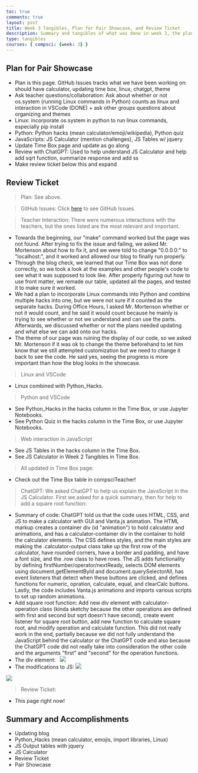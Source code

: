 ```yaml
---
toc: true
comments: true
layout: post
title: Week 3 Tangibles, Plan for Pair Showcase, and Review Ticket
description: Summary and tangibles of what was done in week 3, the plan for the pair showcase, and the review ticket
type: tangibles
courses: { compsci: {week: 3} }
---
```

## Plan for Pair Showcase
- Plan is this page. GitHub Issues tracks what we have been working on: should have calculator, updating time box, linux, chatgpt, theme
- Ask teacher questions/collaboration: Ask about whether or not os.system (running Linux commands in Python) counts as linux and interaction in VSCode (DONE) + ask other groups questions about organizing and themes
- Linux: incorporate os.system in python to run linux commands, especially pip install
- Python: Python hacks (mean calculator/emoji/wikipedia), Python quiz
- JavaScripts: JS Calculator (mention challenges), JS Tables w/ jquery
- Update Time Box page and update as go along
- Review with ChatGPT: Used to help understand JS Calculator and help add sqrt function, summarize response and add ss
- Make review ticket below this and expand

## Review Ticket
> Plan: See above.

> GitHub Issues: Click <a href="https://github.com/JasonGao76/students/issues" target="_blank">here</a> to see GitHub Issues.

> Teacher Interaction: There were numerous interactions with the teachers, but the ones listed are the most relevant and important.
- Towards the beginning, our "make" command worked but the page was not found. After trying to fix the issue and failing, we asked Mr. Mortenson about how to fix it, and we were told to change "0.0.0.0:" to "localhost:", and it worked and allowed our blog to finally run properly.
- Through the blog check, we learned that our Time Box was not done correctly, so we took a look at the examples and other people's code to see what it was supposed to look like. After properly figuring out how to use front matter, we remade our table, updated all the pages, and tested it to make sure it worked.
- We had a plan to incorporate Linux commands into Python and combine multiple hacks into one, but we were not sure if it counted as the separate hacks. During Office Hours, I asked Mr. Mortenson whether or not it would count, and he said it would count because he mainly is trying to see whether or not we understand and can use the parts. Afterwards, we discussed whether or not the plans needed updating and what else we can add onto our hacks.
- The theme of our page was ruining the display of our code, so we asked Mr. Mortenson if it was ok to change the theme beforehand to let him know that we still attempted customization but we need to change it back to see the code. He said yes, seeing the progress is more important than how the blog looks in the showcase.

> Linux and VSCode
- Linux combined with Python_Hacks.

> Python and VSCode
- See Python_Hacks in the hacks column in the Time Box, or use Jupyter Notebooks.
- See Python Quiz in the hacks column in the Time Box, or use Jupyter Notebooks.

> Web interaction in JavaScript
- See JS Tables in the hacks column in the Time Box.
- See JS Calculator in Week 2 Tangibles in Time Box.

> All updated in Time Box page: 
- Check out the Time Box table in compsciTeacher!

> ChatGPT: We asked ChatGPT to help us explain the JavaScript in the JS Calculator. First we asked for a quick summary, then for help to add a square root function:
- Summary of code: ChatGPT told us that the code uses HTML, CSS, and JS to make a calculator with GUI and Vanta.js animation. The HTML markup creates a container div (id "animation") to hold calculator and animations, and has a calculator-container div in the container to hold the calculator elements. The CSS defines styles, and the main styles are making the .calculator-output class take up the first row of the calculator, have rounded corners, have a border and padding, and have a font size, and the .row class to have rows. The JS adds functionality by defining firstNumber/operator/nextReady, selects DOM elements using document.getElementById and document.querySelectorAll, has event listeners that detect when these buttons are clicked, and defines functions for numeric, opration, calculate, equal, and clearCalc buttons. Lastly, the code includes Vanta.js animations and imports various scripts to set up random animations.
- Add square root function: Add new div element with calculator-operation class (kinda sketchy because the other operations are defined with first and second but sqrt doesn't have second), create event listener for square root button, add new function to calculate square root, and modify operation and calculate function. This did not really work in the end, partially because we did not fully understand the JavaScript behind the calculator or the ChatGPT code and also because the ChatGPT code did not really take into consideration the other code and the arguments "first" and "second" for the operation functions.
- The div element: &nbsp; <img src="https://media.discordapp.net/attachments/1143438030749847604/1148881519570604132/image.png">
- The modifications to JS: <img src="https://media.discordapp.net/attachments/1143438030749847604/1148881587140833310/image.png">
<img src="https://media.discordapp.net/attachments/1143438030749847604/1148881626026225684/image.png">

> Review Ticket:
- This page right now!


## Summary and Accomplishments
- Updating blog
- Python_Hacks (mean calculator, emojis, import libraries, Linux)
- JS Output tables with jquery
- JS Calculator
- Review Ticket
- Pair Showcase